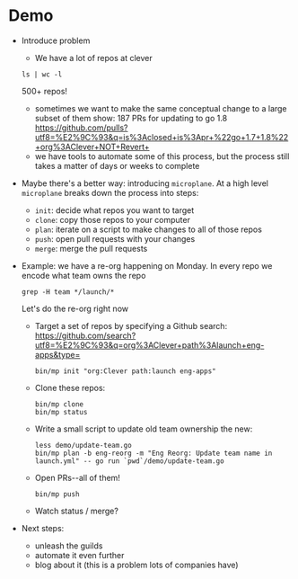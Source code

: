 # Demo

- Introduce problem
  - We have a lot of repos at clever
  ```
  ls | wc -l
  ```
  500+ repos!
  - sometimes we want to make the same conceptual change to a large subset of them
  show: 187 PRs for updating to go 1.8 https://github.com/pulls?utf8=%E2%9C%93&q=is%3Aclosed+is%3Apr+%22go+1.7+1.8%22+org%3AClever+NOT+Revert+
  - we have tools to automate some of this process, but the process still takes
    a matter of days or weeks to complete

- Maybe there's a better way: introducing `microplane`.
  At a high level `microplane` breaks down the process into steps:
  - `init`: decide what repos you want to target
  - `clone`: copy those repos to your computer
  - `plan`: iterate on a script to make changes to all of those repos
  - `push`: open pull requests with your changes
  - `merge`: merge the pull requests

- Example: we have a re-org happening on Monday.
  In every repo we encode what team owns the repo
  ```
  grep -H team */launch/*
  ```
  Let's do the re-org right now
  - Target a set of repos by specifying a Github search: https://github.com/search?utf8=%E2%9C%93&q=org%3AClever+path%3Alaunch+eng-apps&type=
    ```
    bin/mp init "org:Clever path:launch eng-apps"
    ```
  - Clone these repos:
    ```
    bin/mp clone
    bin/mp status
    ```
  - Write a small script to update old team ownership the new:
    ```
    less demo/update-team.go
    bin/mp plan -b eng-reorg -m "Eng Reorg: Update team name in launch.yml" -- go run `pwd`/demo/update-team.go
    ```
  - Open PRs--all of them!
    ```
    bin/mp push
    ```
  - Watch status / merge?

- Next steps:
  - unleash the guilds
  - automate it even further
  - blog about it (this is a problem lots of companies have)
